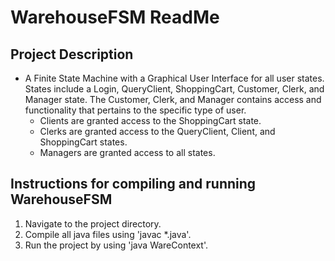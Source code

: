 # WarehouseFSM ReadMe

## Project Description
- A Finite State Machine with a Graphical User Interface for all user states. States include a Login, QueryClient, ShoppingCart, Customer, Clerk, and Manager state. The Customer, Clerk, and Manager contains access and functionality that pertains to the specific type of user.
  - Clients are granted access to the ShoppingCart state.
  - Clerks are granted access to the QueryClient, Client, and ShoppingCart states.
  - Managers are granted access to all states.


## Instructions for compiling and running WarehouseFSM
1. Navigate to the project directory.
2. Compile all java files using 'javac *.java'.
3. Run the project by using 'java WareContext'.
